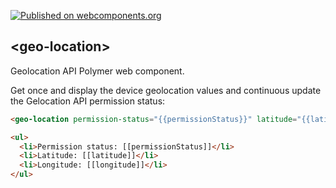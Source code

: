 [![Published on webcomponents.org](https://img.shields.io/badge/webcomponents.org-published-blue.svg)](https://www.webcomponents.org/element/ebidel/geo-location)

## \<geo-location\>

Geolocation API Polymer web component.

Get once and display the device geolocation values and continuous update the Gelocation API permission status:
<!---
```
<custom-element-demo>
  <template>
    <script src="../webcomponentsjs/webcomponents-lite.js"></script>
    <link rel="import" href="geo-location.html">
    <div>
      <dom-bind>
        <template is="dom-bind">
          <next-code-block></next-code-block>
        </template>
      </dom-bind>
    </div>
  </template>
</custom-element-demo>
```
-->
```html
<geo-location permission-status="{{permissionStatus}}" latitude="{{latitude}}" longitude="{{longitude}}"></geo-location>

<ul>
  <li>Permission status: [[permissionStatus]]</li>
  <li>Latitude: [[latitude]]</li>
  <li>Longitude: [[longitude]]</li>
</ul>
```
